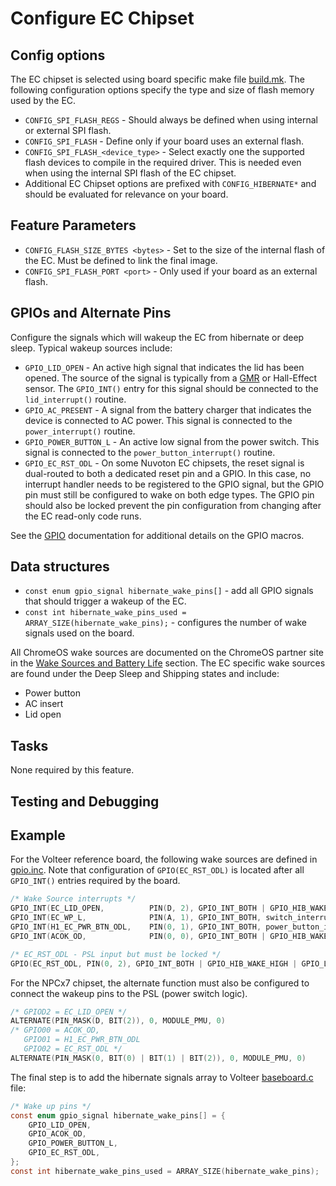 # Configure EC Chipset

## Config options

The EC chipset is selected using board specific make file [build.mk]. The
following configuration options specify the type and size of flash memory used
by the EC.

-   `CONFIG_SPI_FLASH_REGS` - Should always be defined when using internal or
    external SPI flash.
-   `CONFIG_SPI_FLASH` - Define only if your board uses an external flash.
-   `CONFIG_SPI_FLASH_<device_type>` - Select exactly one the supported flash
    devices to compile in the required driver. This is needed even when using
    the internal SPI flash of the EC chipset.
-   Additional EC Chipset options are prefixed with `CONFIG_HIBERNATE*` and
    should be evaluated for relevance on your board.

## Feature Parameters

-   `CONFIG_FLASH_SIZE_BYTES <bytes>` - Set to the size of the internal flash of
    the EC. Must be defined to link the final image.
-   `CONFIG_SPI_FLASH_PORT <port>` - Only used if your board as an external
    flash.

## GPIOs and Alternate Pins

Configure the signals which will wakeup the EC from hibernate or deep sleep.
Typical wakeup sources include:

-   `GPIO_LID_OPEN` - An active high signal that indicates the lid has been
    opened. The source of the signal is typically from a
    [GMR](../ec_terms.md#gmr) or Hall-Effect sensor. The `GPIO_INT()` entry for
    this signal should be connected to the `lid_interrupt()` routine.
-   `GPIO_AC_PRESENT` - A signal from the battery charger that indicates the
    device is connected to AC power. This signal is connected to the
    `power_interrupt()` routine.
-   `GPIO_POWER_BUTTON_L` - An active low signal from the power switch. This
    signal is connected to the `power_button_interrupt()` routine.
-   `GPIO_EC_RST_ODL` - On some Nuvoton EC chipsets, the reset signal is
    dual-routed to both a dedicated reset pin and a GPIO. In this case, no
    interrupt handler needs to be registered to the GPIO signal, but the GPIO
    pin must still be configured to wake on both edge types. The GPIO pin should
    also be locked prevent the pin configuration from changing after the EC
    read-only code runs.

See the [GPIO](./gpio.md) documentation for additional details on the GPIO
macros.

## Data structures

-   `const enum gpio_signal hibernate_wake_pins[]` - add all GPIO signals that
    should trigger a wakeup of the EC.
-   `const int hibernate_wake_pins_used = ARRAY_SIZE(hibernate_wake_pins);` -
    configures the number of wake signals used on the board.

All ChromeOS wake sources are documented on the ChromeOS partner site in the
[Wake Sources and Battery Life] section. The EC specific wake sources are found
under the Deep Sleep and Shipping states and include:

-   Power button
-   AC insert
-   Lid open

## Tasks

None required by this feature.

## Testing and Debugging

## Example

For the Volteer reference board, the following wake sources are defined in
[gpio.inc]. Note that configuration of `GPIO(EC_RST_ODL)` is located after all
`GPIO_INT()` entries required by the board.

```c
/* Wake Source interrupts */
GPIO_INT(EC_LID_OPEN,          PIN(D, 2), GPIO_INT_BOTH | GPIO_HIB_WAKE_HIGH, lid_interrupt)
GPIO_INT(EC_WP_L,              PIN(A, 1), GPIO_INT_BOTH, switch_interrupt)
GPIO_INT(H1_EC_PWR_BTN_ODL,    PIN(0, 1), GPIO_INT_BOTH, power_button_interrupt)
GPIO_INT(ACOK_OD,              PIN(0, 0), GPIO_INT_BOTH | GPIO_HIB_WAKE_HIGH, extpower_interrupt)

/* EC_RST_ODL - PSL input but must be locked */
GPIO(EC_RST_ODL, PIN(0, 2), GPIO_INT_BOTH | GPIO_HIB_WAKE_HIGH | GPIO_LOCKED)
```

For the NPCx7 chipset, the alternate function must also be configured to connect
the wakeup pins to the PSL (power switch logic).

```c
/* GPIOD2 = EC_LID_OPEN */
ALTERNATE(PIN_MASK(D, BIT(2)), 0, MODULE_PMU, 0)
/* GPIO00 = ACOK_OD,
   GPIO01 = H1_EC_PWR_BTN_ODL
   GPIO02 = EC_RST_ODL */
ALTERNATE(PIN_MASK(0, BIT(0) | BIT(1) | BIT(2)), 0, MODULE_PMU, 0)
```

The final step is to add the hibernate signals array to Volteer [baseboard.c]
file:

```c
/* Wake up pins */
const enum gpio_signal hibernate_wake_pins[] = {
    GPIO_LID_OPEN,
    GPIO_ACOK_OD,
    GPIO_POWER_BUTTON_L,
    GPIO_EC_RST_ODL,
};
const int hibernate_wake_pins_used = ARRAY_SIZE(hibernate_wake_pins);
```

[gpio.inc]: ../../board/volteer/gpio.inc
[baseboard.c]: ../../baseboard/volteer/baseboard.c
[build.mk]: ../new_board_checklist.md#board_build_mk
[Wake Sources and Battery Life]: https://chromeos.google.com/partner/dlm/docs/latest-requirements/chromebook.html#wake-sources-and-battery-life
